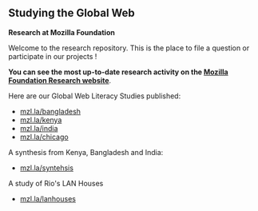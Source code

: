 ## Studying the Global Web
**Research at Mozilla Foundation**

Welcome to the research repository. This is the place to file a question or participate in our projects !

**You can see the most up-to-date research activity on the [Mozilla Foundation Research website](http://mzl.la/research)**.

Here are our Global Web Literacy Studies published: 

* [mzl.la/bangladesh](http://mzl.la/bangladesh)
* [mzl.la/kenya](http://mzl.la/kenya)
* [mzl.la/india](http://mzl.la/india)
* [mzl.la/chicago](http://mzl.la/chicago)

A synthesis from Kenya, Bangladesh and India: 
* [mzl.la/syntehsis](http://mzl.la/synthesis)

A study of Rio's LAN Houses 
* [mzl.la/lanhouses](http://mzl.la/lanhouses)
